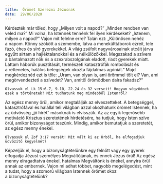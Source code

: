 ```yaml
---
title:  Örömet Szerezni Jézusnak
date:  29/06/2020
---
```


Kérdezték már tőled, hogy „Milyen volt a napod?” „Minden rendben van veled ma?” Mi volna, ha Istennek tennénk fel ilyen kérdéseket? „Istenem, milyen a napod?” Vajon mit felelne erre? Talán ezt: „Különösen nehéz a napom. Könny szökött a szemembe, látva a menekülttáborok ezreit, tele fázó, éhes és síró gyerekekkel. A világ zsúfolt nagyvárosainak utcáit járva együtt sírtam a hajléktalanokkal és a nélkülözőkkel. Megszakad a szívem a bántalmazott nők és a szexrabszolgának eladott, riadt gyerekek miatt. Láttam háborúk pusztítását, természeti katasztrófák rombolását és a rettenetes, halálos betegségek okozta fájdalmas agóniát.” Majd megkérdeznéd ezt is tőle: „Uram, van olyan is, ami örömmel tölt el? Van, ami megörvendezteti a szívedet? Van, amitől örömödben dalra fakadsz?”

`Olvassuk el Lk 15:6-7, 9-10, 22-24 és 32 verseit! Hogyan végződnek ezek a történetek? Mit tudhatunk meg mindebből Istenről?`

Az egész menny örül, amikor megtalálják az elveszetteket. A betegséggel, katasztrófával és halállal teli világban azzal okozhatunk örömet Istennek, ha az üdvösség „jó hírét” másoknak is elvisszük. Az az egyik legerősebb motiváció Krisztus szeretetének hirdetésére, ha tudjuk, hogy Isten szíve örül, amikor bizonyságot teszünk. Mindig, amikor bemutatjuk a szeretetét, az egész menny énekel.

`Olvassuk el Zof 3:17 versét! Mit vált ki az Úrból, ha elfogadjuk üdvözítő kegyelmét?`

Képzeljük el, hogy a bizonyságtételünkre egy felnőtt vagy egy gyerek elfogadja Jézust személyes Megváltójának, és ennek Jézus örül! Az egész menny elragadtatva énekel, hatalmas Megváltónk is énekel, annyira örül annak az embernek. Vajon mi adhat többet, nagyobb megelégedést, mint a tudat, hogy a szomorú világban Istennek örömet okoz a bizonyságtételünk?